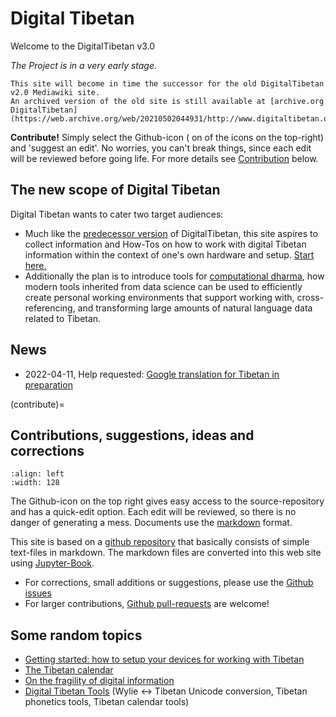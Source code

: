 # Digital Tibetan

Welcome to the DigitalTibetan v3.0

_The Project is in a very early stage._

```{note}
This site will become in time the successor for the old DigitalTibetan v2.0 Mediawiki site.
An archived version of the old site is still available at [archive.org DigitalTibetan](https://web.archive.org/web/20210502044931/http://www.digitaltibetan.org/index.php/Digital_Tibetan)
```

**Contribute!** Simply select the Github-icon ( on of the icons on the top-right) and 'suggest an edit'. No worries, you can't break things, since each edit will be reviewed before going life. For more details see [Contribution](contribute) below.

## The new scope of Digital Tibetan

Digital Tibetan wants to cater two target audiences:

- Much like the [predecessor version](https://web.archive.org/web/20210502044931/http://www.digitaltibetan.org/index.php/Digital_Tibetan) of DigitalTibetan, this site aspires to collect information and How-Tos on how to work with digital Tibetan information within the context of one's own hardware and setup. [Start here.](docs/devices_tibetan.md)
- Additionally the plan is to introduce tools for [computational dharma](docs/computational_dharma.ipynb), how modern tools inherited from data science can be used to efficiently create personal working environments that support working with, cross-referencing, and transforming large amounts of natural language data related to Tibetan. 

## News

* 2022-04-11, Help requested: [Google translation for Tibetan in preparation](docs/news/2022-04-11_tibetan_translation_services.md)
  
(contribute)=
## Contributions, suggestions, ideas and corrections

```{image} Images/quick_edit.jpg
:align: left
:width: 128
```

The Github-icon on the top right gives easy access to the source-repository and has a quick-edit option. Each edit will be reviewed, so there is no danger of generating a mess. Documents use the [markdown](https://docs.github.com/en/get-started/writing-on-github/getting-started-with-writing-and-formatting-on-github/basic-writing-and-formatting-syntax) format.

This site is based on a [github repository](https://github.com/DigitalTibetan/DigitalTibetan) that basically consists of simple text-files in markdown. The markdown files are converted into this web site using [Jupyter-Book](https://jupyterbook.org/en/stable/index.html).

- For corrections, small additions or suggestions, please use the [Github issues](https://github.com/DigitalTibetan/DigitalTibetan/issues)
- For larger contributions, [Github pull-requests](https://github.com/DigitalTibetan/DigitalTibetan/pulls) are welcome!

## Some random topics

- [Getting started: how to setup your devices for working with Tibetan](docs/devices_tibetan.md)
- [The Tibetan calendar](docs/tibetan_calendar.md)
- [On the fragility of digital information](docs/digital_dharma_is_fragile.md)
- [Digital Tibetan Tools](docs/digital_tibetan_tools.md) (Wylie ↔ Tibetan Unicode conversion, Tibetan phonetics tools, Tibetan calendar tools)
